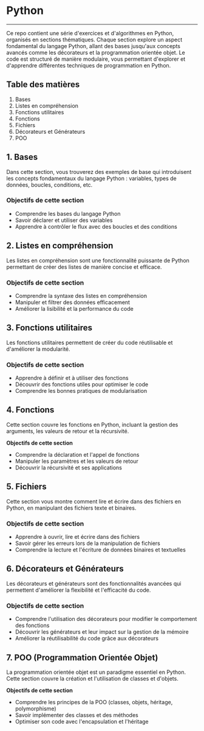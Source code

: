# Python
---
Ce repo contient une série d'exercices et d'algorithmes en Python, organisés en sections thématiques. Chaque section explore un aspect fondamental du langage Python, allant des bases jusqu'aux concepts avancés comme les décorateurs et la programmation orientée objet. Le code est structuré de manière modulaire, vous permettant d'explorer et d'apprendre différentes techniques de programmation en Python.

## Table des matières
1. Bases
2. Listes en compréhension
3. Fonctions utilitaires
4. Fonctions
5. Fichiers
6. Décorateurs et Générateurs
7. POO

## 1. Bases

Dans cette section, vous trouverez des exemples de base qui introduisent les concepts fondamentaux du langage Python : variables, types de données, boucles, conditions, etc.

### Objectifs de cette section
- Comprendre les bases du langage Python
- Savoir déclarer et utiliser des variables
- Apprendre à contrôler le flux avec des boucles et des conditions

## 2. Listes en compréhension

Les listes en compréhension sont une fonctionnalité puissante de Python permettant de créer des listes de manière concise et efficace.

### Objectifs de cette section
- Comprendre la syntaxe des listes en compréhension
- Manipuler et filtrer des données efficacement
- Améliorer la lisibilité et la performance du code

## 3. Fonctions utilitaires

Les fonctions utilitaires permettent de créer du code réutilisable et d'améliorer la modularité.

### Objectifs de cette section
- Apprendre à définir et à utiliser des fonctions
- Découvrir des fonctions utiles pour optimiser le code
- Comprendre les bonnes pratiques de modularisation

## 4. Fonctions

Cette section couvre les fonctions en Python, incluant la gestion des arguments, les valeurs de retour et la récursivité.

**Objectifs de cette section**
- Comprendre la déclaration et l'appel de fonctions
- Manipuler les paramètres et les valeurs de retour
- Découvrir la récursivité et ses applications

## 5. Fichiers

Cette section vous montre comment lire et écrire dans des fichiers en Python, en manipulant des fichiers texte et binaires.

### Objectifs de cette section
- Apprendre à ouvrir, lire et écrire dans des fichiers
- Savoir gérer les erreurs lors de la manipulation de fichiers
- Comprendre la lecture et l'écriture de données binaires et textuelles

## 6. Décorateurs et Générateurs

Les décorateurs et générateurs sont des fonctionnalités avancées qui permettent d'améliorer la flexibilité et l'efficacité du code.

### Objectifs de cette section
- Comprendre l'utilisation des décorateurs pour modifier le comportement des fonctions
- Découvrir les générateurs et leur impact sur la gestion de la mémoire
- Améliorer la réutilisabilité du code grâce aux décorateurs

## 7. POO (Programmation Orientée Objet)

La programmation orientée objet est un paradigme essentiel en Python. Cette section couvre la création et l'utilisation de classes et d'objets.

**Objectifs de cette section**
- Comprendre les principes de la POO (classes, objets, héritage, polymorphisme)
- Savoir implémenter des classes et des méthodes
- Optimiser son code avec l'encapsulation et l'héritage

